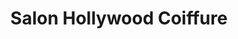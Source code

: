 ---
title: "Salon Hollywood Coiffure"
url: /shawinigan/salon-hollywood-coiffure/
shop: hairdresser
---